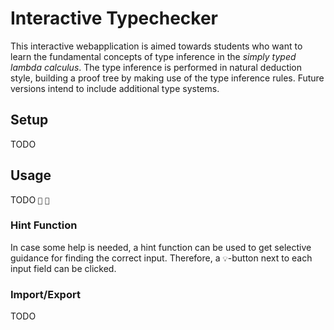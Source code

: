 # Interactive Typechecker

This interactive webapplication is aimed towards students who want to learn the fundamental concepts of type inference in the *simply typed lambda calculus*.
The type inference is performed in natural deduction style, building a proof tree by making use of the type inference rules.
Future versions intend to include additional type systems. 

## Setup

TODO

## Usage

TODO `🧹` `💊`

### Hint Function

In case some help is needed, a hint function can be used to get selective guidance for finding the correct input. 
Therefore, a `💡`-button next to each input field can be clicked.

### Import/Export

TODO
